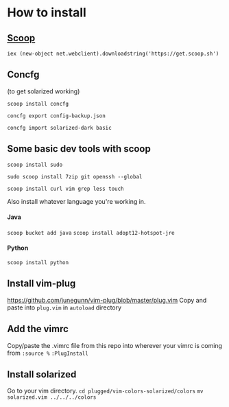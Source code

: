 # How to install


## [Scoop](http://scoop.sh)
`iex (new-object net.webclient).downloadstring('https://get.scoop.sh')`


## Concfg
(to get solarized working)

`scoop install concfg`

`concfg export config-backup.json`

`concfg import solarized-dark basic`

## Some basic dev tools with scoop
`scoop install sudo`

`sudo scoop install 7zip git openssh --global`

`scoop install curl vim grep less touch`

Also install whatever language you're working in.
#### Java
`scoop bucket add java` `scoop install adopt12-hotspot-jre`
#### Python
`scoop install python`

## Install vim-plug
https://github.com/junegunn/vim-plug/blob/master/plug.vim
Copy and paste into `plug.vim` in `autoload` directory

## Add the vimrc
Copy/paste the .vimrc file from this repo into wherever your vimrc is coming from
`:source %`
`:PlugInstall`

## Install solarized
Go to your vim directory.
`cd plugged/vim-colors-solarized/colors`
`mv solarized.vim ../../../colors`
